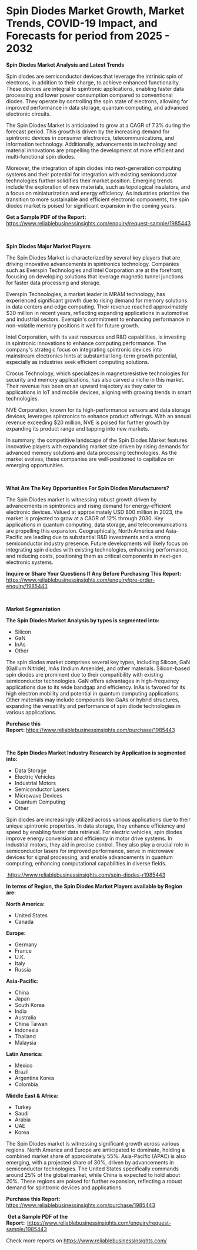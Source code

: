<p><h1>Spin Diodes Market Growth, Market Trends, COVID-19 Impact, and Forecasts for period from 2025 - 2032</h1></p><p><strong>Spin Diodes Market Analysis and Latest Trends</strong></p>
<p><p>Spin diodes are semiconductor devices that leverage the intrinsic spin of electrons, in addition to their charge, to achieve enhanced functionality. These devices are integral to spintronic applications, enabling faster data processing and lower power consumption compared to conventional diodes. They operate by controlling the spin state of electrons, allowing for improved performance in data storage, quantum computing, and advanced electronic circuits.</p><p>The Spin Diodes Market is anticipated to grow at a CAGR of 7.3% during the forecast period. This growth is driven by the increasing demand for spintronic devices in consumer electronics, telecommunications, and information technology. Additionally, advancements in technology and material innovations are propelling the development of more efficient and multi-functional spin diodes.</p><p>Moreover, the integration of spin diodes into next-generation computing systems and their potential for integration with existing semiconductor technologies further solidifies their market position. Emerging trends include the exploration of new materials, such as topological insulators, and a focus on miniaturization and energy efficiency. As industries prioritize the transition to more sustainable and efficient electronic components, the spin diodes market is poised for significant expansion in the coming years.</p></p>
<p><strong>Get a Sample PDF of the Report:&nbsp;</strong> <a href="https://www.reliablebusinessinsights.com/enquiry/request-sample/1985443?utm_campaign=2380&utm_medium=2&utm_source=Github&utm_content=ia&utm_term=11022025&utm_id=spin-diodes">https://www.reliablebusinessinsights.com/enquiry/request-sample/1985443</a></p>
<p>&nbsp;</p>
<p><strong>Spin Diodes Major Market Players</strong></p>
<p><p>The Spin Diodes Market is characterized by several key players that are driving innovative advancements in spintronics technology. Companies such as Everspin Technologies and Intel Corporation are at the forefront, focusing on developing solutions that leverage magnetic tunnel junctions for faster data processing and storage.</p><p>Everspin Technologies, a market leader in MRAM technology, has experienced significant growth due to rising demand for memory solutions in data centers and edge computing. Their revenue reached approximately $30 million in recent years, reflecting expanding applications in automotive and industrial sectors. Everspin's commitment to enhancing performance in non-volatile memory positions it well for future growth.</p><p>Intel Corporation, with its vast resources and R&D capabilities, is investing in spintronic innovations to enhance computing performance. The company's strategic focus on integrating spintronic devices into mainstream electronics hints at substantial long-term growth potential, especially as industries seek efficient computing solutions.</p><p>Crocus Technology, which specializes in magnetoresistive technologies for security and memory applications, has also carved a niche in this market. Their revenue has been on an upward trajectory as they cater to applications in IoT and mobile devices, aligning with growing trends in smart technologies.</p><p>NVE Corporation, known for its high-performance sensors and data storage devices, leverages spintronics to enhance product offerings. With an annual revenue exceeding $20 million, NVE is poised for further growth by expanding its product range and tapping into new markets.</p><p>In summary, the competitive landscape of the Spin Diodes Market features innovative players with expanding market size driven by rising demands for advanced memory solutions and data processing technologies. As the market evolves, these companies are well-positioned to capitalize on emerging opportunities.</p></p>
<p>&nbsp;</p>
<p><strong>What Are The Key Opportunities For Spin Diodes Manufacturers?</strong></p>
<p><p>The Spin Diodes market is witnessing robust growth driven by advancements in spintronics and rising demand for energy-efficient electronic devices. Valued at approximately USD 800 million in 2023, the market is projected to grow at a CAGR of 12% through 2030. Key applications in quantum computing, data storage, and telecommunications are propelling this expansion. Geographically, North America and Asia-Pacific are leading due to substantial R&D investments and a strong semiconductor industry presence. Future developments will likely focus on integrating spin diodes with existing technologies, enhancing performance, and reducing costs, positioning them as critical components in next-gen electronic systems.</p></p>
<p><strong>Inquire or Share Your Questions If Any Before Purchasing This Report:</strong> <a href="https://www.reliablebusinessinsights.com/enquiry/pre-order-enquiry/1985443?utm_campaign=2380&utm_medium=2&utm_source=Github&utm_content=ia&utm_term=11022025&utm_id=spin-diodes">https://www.reliablebusinessinsights.com/enquiry/pre-order-enquiry/1985443</a></p>
<p>&nbsp;</p>
<p><strong>Market Segmentation</strong></p>
<p><strong>The Spin Diodes Market Analysis by types is segmented into:</strong></p>
<p><ul><li>Silicon</li><li>GaN</li><li>InAs</li><li>Other</li></ul></p>
<p><p>The spin diodes market comprises several key types, including Silicon, GaN (Gallium Nitride), InAs (Indium Arsenide), and other materials. Silicon-based spin diodes are prominent due to their compatibility with existing semiconductor technologies. GaN offers advantages in high-frequency applications due to its wide bandgap and efficiency. InAs is favored for its high electron mobility and potential in quantum computing applications. Other materials may include compounds like GaAs or hybrid structures, expanding the versatility and performance of spin diode technologies in various applications.</p></p>
<p><strong>Purchase this Report:&nbsp;</strong><a href="https://www.reliablebusinessinsights.com/purchase/1985443?utm_campaign=2380&utm_medium=2&utm_source=Github&utm_content=ia&utm_term=11022025&utm_id=spin-diodes">https://www.reliablebusinessinsights.com/purchase/1985443</a></p>
<p>&nbsp;</p>
<p><strong>The Spin Diodes Market Industry Research by Application is segmented into:</strong></p>
<p><ul><li>Data Storage</li><li>Electric Vehicles</li><li>Industrial Motors</li><li>Semiconductor Lasers</li><li>Microwave Devices</li><li>Quantum Computing</li><li>Other</li></ul></p>
<p><p>Spin diodes are increasingly utilized across various applications due to their unique spintronic properties. In data storage, they enhance efficiency and speed by enabling faster data retrieval. For electric vehicles, spin diodes improve energy conversion and efficiency in motor drive systems. In industrial motors, they aid in precise control. They also play a crucial role in semiconductor lasers for improved performance, serve in microwave devices for signal processing, and enable advancements in quantum computing, enhancing computational capabilities in diverse fields.</p></p>
<p><a href="https://www.reliablebusinessinsights.com/spin-diodes-r1985443?utm_campaign=2380&utm_medium=2&utm_source=Github&utm_content=ia&utm_term=11022025&utm_id=spin-diodes">&nbsp;https://www.reliablebusinessinsights.com/spin-diodes-r1985443</a></p>
<p><strong>In terms of Region, the Spin Diodes Market Players available by Region are:</strong></p>
<p>
    <p> <strong> North America: </strong>
        <ul>
            <li>United States</li>
            <li>Canada</li>
        </ul>
        </p> 
    <p> <strong> Europe: </strong>
        <ul>
            <li>Germany</li>
            <li>France</li>
            <li>U.K.</li>
            <li>Italy</li>
            <li>Russia</li>
        </ul>
        </p> 
    <p> <strong> Asia-Pacific: </strong>
        <ul>
            <li>China</li>
            <li>Japan</li>
            <li>South Korea</li>
            <li>India</li>
            <li>Australia</li>
            <li>China Taiwan</li>
            <li>Indonesia</li>
            <li>Thailand</li>
            <li>Malaysia</li>
        </ul>
        </p> 
    <p> <strong> Latin America: </strong>
        <ul>
            <li>Mexico</li>
            <li>Brazil</li>
            <li>Argentina Korea</li>
            <li>Colombia</li>
        </ul>
        </p> 
    <p> <strong> Middle East & Africa: </strong>
        <ul>
            <li>Turkey</li>
            <li>Saudi</li>
            <li>Arabia</li>
            <li>UAE</li>
            <li>Korea</li>
        </ul>
    </p>
    </p>
<p><p>The Spin Diodes market is witnessing significant growth across various regions. North America and Europe are anticipated to dominate, holding a combined market share of approximately 55%. Asia-Pacific (APAC) is also emerging, with a projected share of 30%, driven by advancements in semiconductor technologies. The United States specifically commands around 25% of the global market, while China is expected to hold about 20%. These regions are poised for further expansion, reflecting a robust demand for spintronic devices and applications.</p></p>
<p><strong>Purchase this Report: </strong><a href="https://www.reliablebusinessinsights.com/purchase/1985443?utm_campaign=2380&utm_medium=2&utm_source=Github&utm_content=ia&utm_term=11022025&utm_id=spin-diodes">https://www.reliablebusinessinsights.com/purchase/1985443</a></p>
<p>&nbsp;<strong>Get a Sample PDF of the Report:&nbsp;&nbsp;</strong><a href="https://www.reliablebusinessinsights.com/enquiry/request-sample/1985443?utm_campaign=2380&utm_medium=2&utm_source=Github&utm_content=ia&utm_term=11022025&utm_id=spin-diodes">https://www.reliablebusinessinsights.com/enquiry/request-sample/1985443</a></p>
<p><strong></strong></p>
<p>Check more reports on <a href="https://www.reliablebusinessinsights.com/?utm_campaign=2380&utm_medium=2&utm_source=Github&utm_content=ia&utm_term=11022025&utm_id=spin-diodes">https://www.reliablebusinessinsights.com/</a></p>